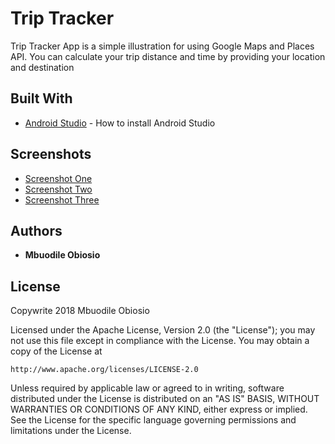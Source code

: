 # Trip Tracker

Trip Tracker App is a simple illustration for using Google Maps and Places API. You can calculate your trip distance and time by providing your location and destination


## Built With

* [Android Studio](https://developer.android.com/studio/install) - How to install Android Studio

## Screenshots
* [Screenshot One](https://github.com/mbobiosio/TripChecker/blob/master/Capture%2B_2018-07-17-12-27-14.png)
* [Screenshot Two](https://github.com/mbobiosio/TripChecker/blob/master/Screenshot_2018-07-17-12-28-14.png)
* [Screenshot Three](https://github.com/mbobiosio/TripChecker/blob/master/Capture%2B_2018-07-17-12-29-56.png)

## Authors

* **Mbuodile Obiosio**


## License

Copywrite 2018 Mbuodile Obiosio

Licensed under the Apache License, Version 2.0 (the "License");
you may not use this file except in compliance with the License.
You may obtain a copy of the License at

    http://www.apache.org/licenses/LICENSE-2.0

Unless required by applicable law or agreed to in writing, software
distributed under the License is distributed on an "AS IS" BASIS,
WITHOUT WARRANTIES OR CONDITIONS OF ANY KIND, either express or implied.
See the License for the specific language governing permissions and
limitations under the License.
